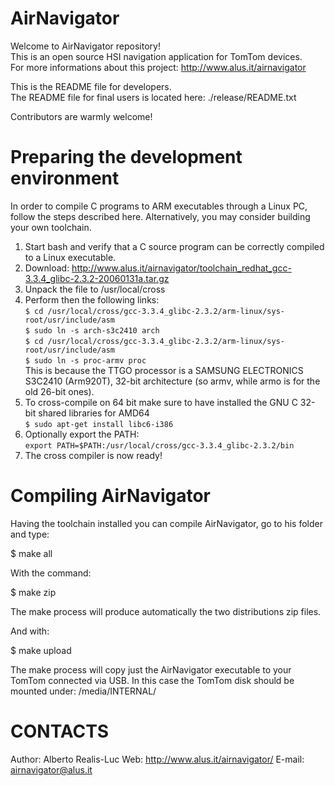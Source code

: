 AirNavigator
============

Welcome to AirNavigator repository!  
This is an open source HSI navigation application for TomTom devices.  
For more informations about this project: http://www.alus.it/airnavigator  

This is the README file for developers.  
The README file for final users is located here: ./release/README.txt  

Contributors are warmly welcome!  


Preparing the development environment
=====================================

In order to compile C programs to ARM executables through a Linux PC, follow the steps described here. Alternatively, you may consider building your own toolchain.

1. Start bash and verify that a C source program can be correctly compiled to a Linux executable.
2. Download: http://www.alus.it/airnavigator/toolchain_redhat_gcc-3.3.4_glibc-2.3.2-20060131a.tar.gz
3. Unpack the file to /usr/local/cross
4. Perform then the following links:  
  `$ cd /usr/local/cross/gcc-3.3.4_glibc-2.3.2/arm-linux/sys-root/usr/include/asm`  
  `$ sudo ln -s arch-s3c2410 arch`  
  `$ cd /usr/local/cross/gcc-3.3.4_glibc-2.3.2/arm-linux/sys-root/usr/include/asm`  
  `$ sudo ln -s proc-armv proc`  
  This is because the TTGO processor is a SAMSUNG ELECTRONICS S3C2410 (Arm920T), 32-bit architecture (so armv, while armo is for the old 26-bit ones).  
5. To cross-compile on 64 bit make sure to have installed the GNU C 32-bit shared libraries for AMD64  
  `$ sudo apt-get install libc6-i386`  
6. Optionally export the PATH:  
  `export PATH=$PATH:/usr/local/cross/gcc-3.3.4_glibc-2.3.2/bin`  
7. The cross compiler is now ready!


Compiling AirNavigator
======================

Having the toolchain installed you can compile AirNavigator, go to his folder and type:

$ make all


With the command:

$ make zip

The make process will produce automatically the two distributions zip files.


And with:

$ make upload

The make process will copy just the AirNavigator executable to your TomTom connected via USB.
In this case the TomTom disk should be mounted under: /media/INTERNAL/



CONTACTS
========

Author: Alberto Realis-Luc
Web: http://www.alus.it/airnavigator/
E-mail: airnavigator@alus.it
